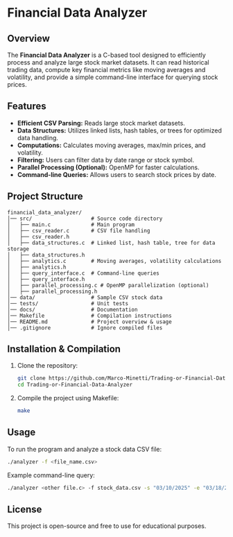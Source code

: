 # Financial Data Analyzer

## Overview
The **Financial Data Analyzer** is a C-based tool designed to efficiently process and analyze large stock market datasets. It can read historical trading data, compute key financial metrics like moving averages and volatility, and provide a simple command-line interface for querying stock prices.

## Features
- **Efficient CSV Parsing:** Reads large stock market datasets.
- **Data Structures:** Utilizes linked lists, hash tables, or trees for optimized data handling.
- **Computations:** Calculates moving averages, max/min prices, and volatility.
- **Filtering:** Users can filter data by date range or stock symbol.
- **Parallel Processing (Optional):** OpenMP for faster calculations.
- **Command-line Queries:** Allows users to search stock prices by date.

## Project Structure
```
financial_data_analyzer/
│── src/                   # Source code directory
│   ├── main.c             # Main program
│   ├── csv_reader.c       # CSV file handling
│   ├── csv_reader.h
│   ├── data_structures.c  # Linked list, hash table, tree for data storage
│   ├── data_structures.h
│   ├── analytics.c        # Moving averages, volatility calculations
│   ├── analytics.h
│   ├── query_interface.c  # Command-line queries
│   ├── query_interface.h
│   ├── parallel_processing.c # OpenMP parallelization (optional)
│   ├── parallel_processing.h
│── data/                  # Sample CSV stock data
│── tests/                 # Unit tests
│── docs/                  # Documentation
│── Makefile               # Compilation instructions
│── README.md              # Project overview & usage
│── .gitignore             # Ignore compiled files
```

## Installation & Compilation
1. Clone the repository:
   ```sh
   git clone https://github.com/Marco-Minetti/Trading-or-Financial-Data-Analyzer.git
   cd Trading-or-Financial-Data-Analyzer
   ```
2. Compile the project using Makefile:
   ```sh
   make
   ```

## Usage
To run the program and analyze a stock data CSV file:
```sh
./analyzer -f <file_name.csv>
```
Example command-line query:
```sh
./analyzer <other file.c> -f stock_data.csv -s "03/10/2025" -e "03/18/2025" -c + -p 110:120 -h 115:13 -l 90:1 //TODO: adjust this one
```

## License
This project is open-source and free to use for educational purposes.

